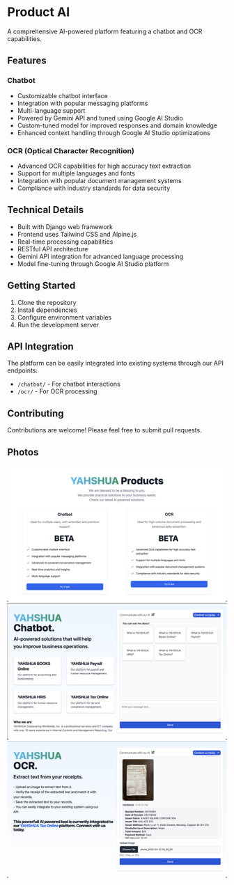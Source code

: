 # Product AI

A comprehensive AI-powered platform featuring a chatbot and OCR capabilities.

## Features

### Chatbot
- Customizable chatbot interface
- Integration with popular messaging platforms  
- Multi-language support
- Powered by Gemini API and tuned using Google AI Studio
- Custom-tuned model for improved responses and domain knowledge
- Enhanced context handling through Google AI Studio optimizations

### OCR (Optical Character Recognition)
- Advanced OCR capabilities for high accuracy text extraction
- Support for multiple languages and fonts
- Integration with popular document management systems
- Compliance with industry standards for data security

## Technical Details

- Built with Django web framework
- Frontend uses Tailwind CSS and Alpine.js
- Real-time processing capabilities
- RESTful API architecture
- Gemini API integration for advanced language processing
- Model fine-tuning through Google AI Studio platform

## Getting Started

1. Clone the repository
2. Install dependencies
3. Configure environment variables
4. Run the development server

## API Integration

The platform can be easily integrated into existing systems through our API endpoints:
- `/chatbot/` - For chatbot interactions
- `/ocr/` - For OCR processing

## Contributing

Contributions are welcome! Please feel free to submit pull requests.

## Photos

![alt text](image.png)
![alt text](image-1.png)
![alt text](image-2.png)